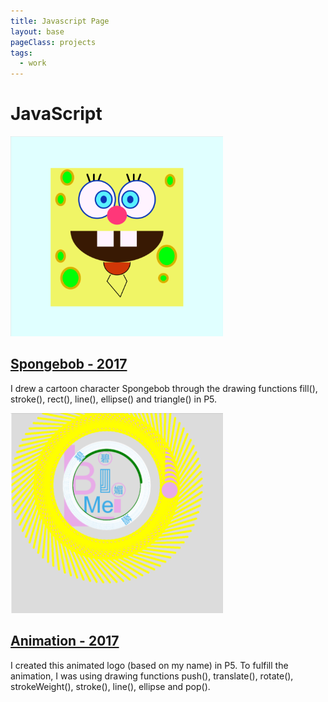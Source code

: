 ```yaml
---
title: Javascript Page
layout: base
pageClass: projects
tags:
  - work
---
```

<h1>JavaScript</h1>
<section class="JavaScript">
<div class="projects">
<a href="projects/spongebob">
    <div class="project-card">
        <img src="image/spongebob.png" alt="Spongebob" style="width:340px;height:320px;">
        <h2>Spongebob - 2017</h2>
    </div>
</a>
<p>I drew a cartoon character Spongebob through the drawing functions fill(), stroke(),
rect(), line(), ellipse() and triangle() in P5.</p>
</div>


<div class="projects">

<a href="/porjects/animation">
    <div class="project-card">
        <img src="image/animation.png" alt="animation" style="width:340px;height:320px;">
        <h2>Animation - 2017</h2>
    </div>
</a>
<p>I created this animated logo (based on my name) in P5. To fulfill the animation, 
I was using drawing functions push(), translate(), rotate(), strokeWeight(), 
stroke(), line(), ellipse and pop().</p>
</div>
</section>
